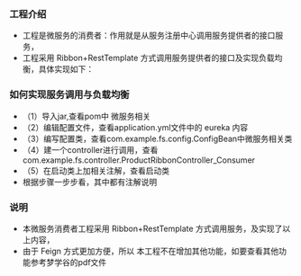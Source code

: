 ### 工程介绍
- 工程是微服务的消费者：作用就是从服务注册中心调用服务提供者的接口服务，
- 工程采用 Ribbon+RestTemplate 方式调用服务提供者的接口及实现负载均衡，具体实现如下：
### 如何实现服务调用与负载均衡
- （1）导入jar,查看pom中 微服务相关
- （2）编辑配置文件，查看application.yml文件中的 eureka 内容
- （3）编写配置类，查看com.example.fs.config.ConfigBean中微服务相关类
- （4）建一个controller进行调用，查看com.example.fs.controller.ProductRibbonController_Consumer
- （5）在启动类上加相关注解，查看启动类
- 根据步骤一步步看，其中都有注解说明
### 说明
- 本微服务消费者工程采用 Ribbon+RestTemplate 方式调用服务，及实现了以上内容，
- 由于 Feign 方式更加方便，所以 本工程不在增加其他功能，如要查看其他功能参考梦学谷的pdf文件